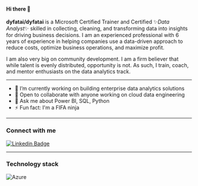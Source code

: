 #### Hi there 👋


**dyfatai/dyfatai** is a Microsoft Certified Trainer and Certified ✨_Data Analyst_✨ skilled in collecting, cleaning, and transforming data into insights for driving business decisions. I am an experienced professional with 6 years of experience in helping companies use a data-driven approach to reduce costs, optimize business operations, and maximize profit.

I am also very big on community development. I am a firm believer that while talent is evenly distributed, opportunity is not. As such, I train, coach, and mentor enthusiasts on the data analytics track.

---
- 🔭 I’m currently working on building enterprise data analytics solutions
- 👯 Open to collaborate with anyone working on cloud data engineering 
- 💬 Ask me about Power BI, SQL, Python
- ⚡ Fun fact: I'm a FIFA ninja

---
### Connect with me
[![Linkedin Badge](https://img.shields.io/badge/-Fatai-blue?style=flat&logo=Linkedin&logoColor=white)](https://www.linkedin.com/in/fatai-sanni/)

---
### Technology stack
![Azure](https://img.shields.io/badge/azure-%230072C6.svg?style=for-the-badge&logo=microsoftazure&logoColor=white)
